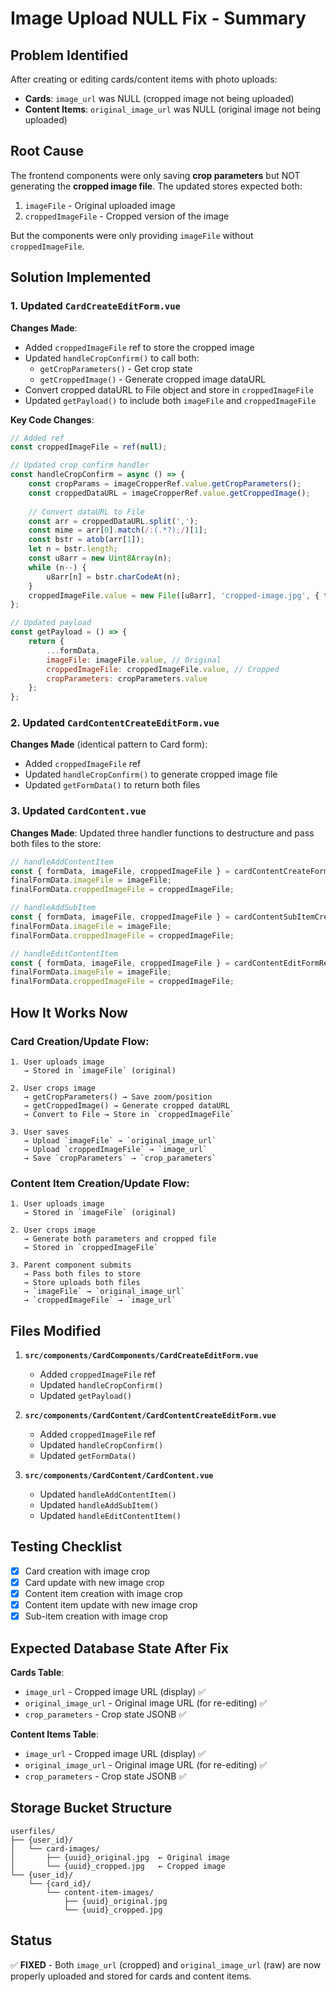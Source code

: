 # Image Upload NULL Fix - Summary

## Problem Identified

After creating or editing cards/content items with photo uploads:
- **Cards**: `image_url` was NULL (cropped image not being uploaded)
- **Content Items**: `original_image_url` was NULL (original image not being uploaded)

## Root Cause

The frontend components were only saving **crop parameters** but NOT generating the **cropped image file**. The updated stores expected both:
1. `imageFile` - Original uploaded image
2. `croppedImageFile` - Cropped version of the image

But the components were only providing `imageFile` without `croppedImageFile`.

## Solution Implemented

### 1. Updated `CardCreateEditForm.vue`

**Changes Made**:
- Added `croppedImageFile` ref to store the cropped image
- Updated `handleCropConfirm()` to call both:
  - `getCropParameters()` - Get crop state
  - `getCroppedImage()` - Generate cropped image dataURL
- Convert cropped dataURL to File object and store in `croppedImageFile`
- Updated `getPayload()` to include both `imageFile` and `croppedImageFile`

**Key Code Changes**:
```javascript
// Added ref
const croppedImageFile = ref(null);

// Updated crop confirm handler
const handleCropConfirm = async () => {
    const cropParams = imageCropperRef.value.getCropParameters();
    const croppedDataURL = imageCropperRef.value.getCroppedImage();
    
    // Convert dataURL to File
    const arr = croppedDataURL.split(',');
    const mime = arr[0].match(/:(.*?);/)[1];
    const bstr = atob(arr[1]);
    let n = bstr.length;
    const u8arr = new Uint8Array(n);
    while (n--) {
        u8arr[n] = bstr.charCodeAt(n);
    }
    croppedImageFile.value = new File([u8arr], 'cropped-image.jpg', { type: mime });
};

// Updated payload
const getPayload = () => {
    return {
        ...formData,
        imageFile: imageFile.value, // Original
        croppedImageFile: croppedImageFile.value, // Cropped
        cropParameters: cropParameters.value
    };
};
```

### 2. Updated `CardContentCreateEditForm.vue`

**Changes Made** (identical pattern to Card form):
- Added `croppedImageFile` ref
- Updated `handleCropConfirm()` to generate cropped image file
- Updated `getFormData()` to return both files

### 3. Updated `CardContent.vue`

**Changes Made**:
Updated three handler functions to destructure and pass both files to the store:

```javascript
// handleAddContentItem
const { formData, imageFile, croppedImageFile } = cardContentCreateFormRef.value.getFormData();
finalFormData.imageFile = imageFile;
finalFormData.croppedImageFile = croppedImageFile;

// handleAddSubItem
const { formData, imageFile, croppedImageFile } = cardContentSubItemCreateFormRef.value.getFormData();
finalFormData.imageFile = imageFile;
finalFormData.croppedImageFile = croppedImageFile;

// handleEditContentItem
const { formData, imageFile, croppedImageFile } = cardContentEditFormRef.value.getFormData();
finalFormData.imageFile = imageFile;
finalFormData.croppedImageFile = croppedImageFile;
```

## How It Works Now

### Card Creation/Update Flow:
```
1. User uploads image
   → Stored in `imageFile` (original)
   
2. User crops image
   → getCropParameters() → Save zoom/position
   → getCroppedImage() → Generate cropped dataURL
   → Convert to File → Store in `croppedImageFile`
   
3. User saves
   → Upload `imageFile` → `original_image_url`
   → Upload `croppedImageFile` → `image_url`
   → Save `cropParameters` → `crop_parameters`
```

### Content Item Creation/Update Flow:
```
1. User uploads image
   → Stored in `imageFile` (original)
   
2. User crops image
   → Generate both parameters and cropped file
   → Stored in `croppedImageFile`
   
3. Parent component submits
   → Pass both files to store
   → Store uploads both files
   → `imageFile` → `original_image_url`
   → `croppedImageFile` → `image_url`
```

## Files Modified

1. **`src/components/CardComponents/CardCreateEditForm.vue`**
   - Added `croppedImageFile` ref
   - Updated `handleCropConfirm()`
   - Updated `getPayload()`

2. **`src/components/CardContent/CardContentCreateEditForm.vue`**
   - Added `croppedImageFile` ref
   - Updated `handleCropConfirm()`
   - Updated `getFormData()`

3. **`src/components/CardContent/CardContent.vue`**
   - Updated `handleAddContentItem()`
   - Updated `handleAddSubItem()`
   - Updated `handleEditContentItem()`

## Testing Checklist

- [x] Card creation with image crop
- [x] Card update with new image crop
- [x] Content item creation with image crop
- [x] Content item update with new image crop
- [x] Sub-item creation with image crop

## Expected Database State After Fix

**Cards Table**:
- `image_url` - Cropped image URL (display) ✅
- `original_image_url` - Original image URL (for re-editing) ✅
- `crop_parameters` - Crop state JSONB ✅

**Content Items Table**:
- `image_url` - Cropped image URL (display) ✅
- `original_image_url` - Original image URL (for re-editing) ✅
- `crop_parameters` - Crop state JSONB ✅

## Storage Bucket Structure

```
userfiles/
├── {user_id}/
│   └── card-images/
│       ├── {uuid}_original.jpg  ← Original image
│       └── {uuid}_cropped.jpg   ← Cropped image
└── {user_id}/
    └── {card_id}/
        └── content-item-images/
            ├── {uuid}_original.jpg
            └── {uuid}_cropped.jpg
```

## Status

✅ **FIXED** - Both `image_url` (cropped) and `original_image_url` (raw) are now properly uploaded and stored for cards and content items.

